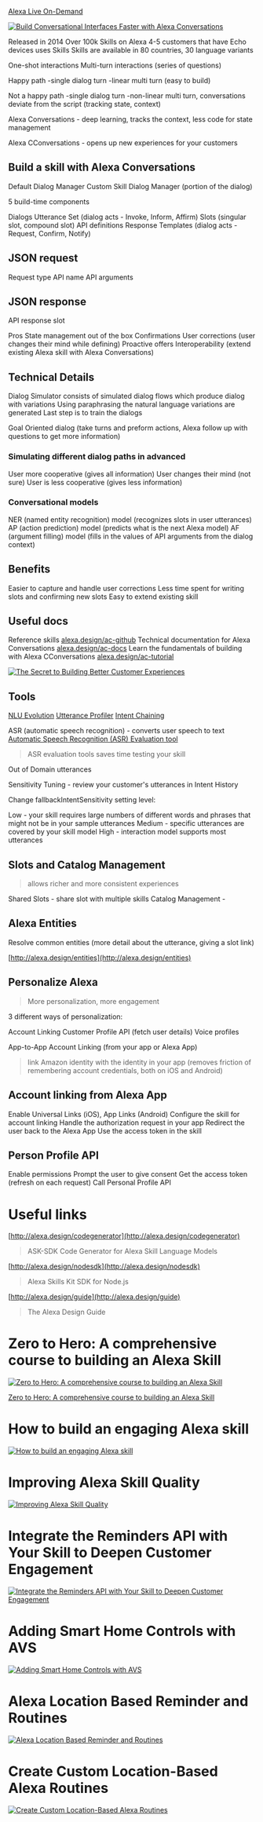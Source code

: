 [Alexa Live On-Demand](https://build.amazonalexadev.com/Alexa-Live-on-Demand-1.html)

[![Build Conversational Interfaces Faster with Alexa Conversations](https://img.youtube.com/vi/r_r2OrdMr0Y/0.jpg)](https://www.youtube.com/watch?v=r_r2OrdMr0Y)

Released in 2014
Over 100k Skills on Alexa
4-5 customers that have Echo devices uses Skills
Skills are available in 80 countries, 30 language variants

One-shot interactions
Multi-turn interactions (series of questions)

Happy path
-single dialog turn
-linear multi turn (easy to build)

Not a happy path
-single dialog turn
-non-linear multi turn, conversations deviate from the script (tracking state, context)

Alexa Conversations - deep learning, tracks the context, less code for state management

Alexa CConversations - opens up new experiences for your customers

## Build a skill with Alexa Conversations

Default Dialog Manager
Custom Skill Dialog Manager (portion of the dialog)

5 build-time components

Dialogs
Utterance Set (dialog acts - Invoke, Inform, Affirm)
Slots (singular slot, compound slot)
API definitions
Response Templates (dialog acts - Request, Confirm, Notify)

## JSON request

Request type
API name
API arguments

## JSON response

API response slot

Pros
State management out of the box
Confirmations
User corrections (user changes their mind while defining)
Proactive offers
Interoperability (extend existing Alexa skill with Alexa Conversations)

## Technical Details

Dialog Simulator consists of simulated dialog flows which produce dialog with variations
Using paraphrasing the natural language variations are generated
Last step is to train the dialogs

Goal Oriented dialog (take turns and preform actions, Alexa follow up with questions to get more information)

### Simulating different dialog paths in advanced

User more cooperative (gives all information)
User changes their mind (not sure)
User is less cooperative (gives less information)

### Conversational models

NER (named entity recognition) model (recognizes slots in user utterances)
AP (action prediction) model (predicts what is the next Alexa model)
AF (argument filling) model (fills in the values of API arguments from the dialog context)

## Benefits

Easier to capture and handle user corrections
Less time spent for writing slots and confirming new slots
Easy to extend existing skill

## Useful docs

Reference skills
[alexa.design/ac-github](alexa.design/ac-github)
Technical documentation for Alexa Conversations
[alexa.design/ac-docs](alexa.design/ac-docs)
Learn the fundamentals of building with Alexa CConversations
[alexa.design/ac-tutorial](alexa.design/ac-tutorial)

[![The Secret to Building Better Customer Experiences](https://img.youtube.com/vi/vPedk_ZqW_s/0.jpg)](https://www.youtube.com/watch?v=vPedk_ZqW_s)

## Tools

[NLU Evolution](https://developer.amazon.com/en-US/docs/alexa/custom-skills/batch-test-your-nlu-model.html)
[Utterance Profiler](https://developer.amazon.com/en-IN/docs/alexa/custom-skills/test-utterances-and-improve-your-interaction-model.html)
[Intent Chaining](https://developer.amazon.com/en-US/blogs/alexa/alexa-skills-kit/2019/03/intent-chaining-for-alexa-skill)

ASR (automatic speech recognition) - converts user speech to text
[Automatic Speech Recognition (ASR) Evaluation tool](https://developer.amazon.com/en-IN/docs/alexa/asr/about-asr.html)

> ASR evaluation tools saves time testing your skill

Out of Domain utterances

Sensitivity Tuning - review your customer's utterances in Intent History

Change fallbackIntentSensitivity setting level:

Low - your skill requires large numbers of different words and phrases that might not be in your sample utterances
Medium - specific utterances are covered by your skill model
High - interaction model supports most utterances

## Slots and Catalog Management

> allows richer and more consistent experiences

Shared Slots - share slot with multiple skills
Catalog Management -

## Alexa Entities

Resolve common entities (more detail about the utterance, giving a slot link)

[http://alexa.design/entities](http://alexa.design/entities)

## Personalize Alexa

> More personalization, more engagement

3 different ways of personalization:

Account Linking
Customer Profile API (fetch user details)
Voice profiles

App-to-App Account Linking (from your app or Alexa App)

> link Amazon identity with the identity in your app (removes friction of remembering account credentials, both on iOS and Android)

## Account linking from Alexa App

Enable Universal Links (iOS), App Links (Android)
Configure the skill for account linking
Handle the authorization request in your app
Redirect the user back to the Alexa App
Use the access token in the skill

## Person Profile API

Enable permissions
Prompt the user to give consent
Get the access token (refresh on each request)
Call Personal Profile API

# Useful links

[http://alexa.design/codegenerator](http://alexa.design/codegenerator)

> ASK-SDK Code Generator for Alexa Skill Language Models

[http://alexa.design/nodesdk](http://alexa.design/nodesdk)

> Alexa Skills Kit SDK for Node.js

[http://alexa.design/guide](http://alexa.design/guide)

> The Alexa Design Guide

# Zero to Hero: A comprehensive course to building an Alexa Skill

[![Zero to Hero: A comprehensive course to building an Alexa Skill](https://img.youtube.com/vi/CzTKDu7Qgjs/0.jpg)](https://www.youtube.com/watch?v=CzTKDu7Qgjs)

[Zero to Hero: A comprehensive course to building an Alexa Skill](https://github.com/alexa/skill-sample-nodejs-zero-to-hero)

# How to build an engaging Alexa skill

[![How to build an engaging Alexa skill](https://img.youtube.com/vi/b2uIBbJTrX8/0.jpg)](https://www.youtube.com/watch?v=b2uIBbJTrX8)

# Improving Alexa Skill Quality

[![Improving Alexa Skill Quality](https://img.youtube.com/vi/B8NgFP2urMg/0.jpg)](https://www.youtube.com/watch?v=B8NgFP2urMg)

# Integrate the Reminders API with Your Skill to Deepen Customer Engagement

[![Integrate the Reminders API with Your Skill to Deepen Customer Engagement](https://img.youtube.com/vi/eF7R4BEFu5c/0.jpg)](https://www.youtube.com/watch?v=eF7R4BEFu5c)

# Adding Smart Home Controls with AVS

[![Adding Smart Home Controls with AVS](https://img.youtube.com/vi/WkgoMm9l0ec/0.jpg)](https://www.youtube.com/watch?v=WkgoMm9l0ec)

# Alexa Location Based Reminder and Routines

[![Alexa Location Based Reminder and Routines](https://img.youtube.com/vi/giYR71kO76s/0.jpg)](https://www.youtube.com/watch?v=giYR71kO76s)

# Create Custom Location-Based Alexa Routines

[![Create Custom Location-Based Alexa Routines](https://img.youtube.com/vi/oeY2lnHQCfE/0.jpg)](https://www.youtube.com/watch?v=oeY2lnHQCfE)
